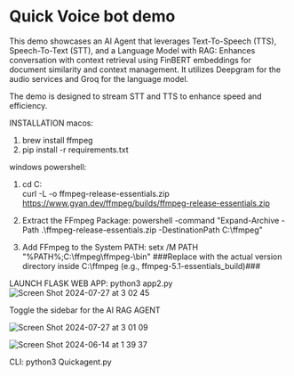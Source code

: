 # Quick Voice bot demo
This demo showcases an AI Agent that leverages Text-To-Speech (TTS), Speech-To-Text (STT), and a Language Model with RAG: Enhances conversation with context retrieval using FinBERT embeddings for document similarity and context management. It utilizes Deepgram for the audio services and Groq for the language model.

The demo is designed to stream STT and TTS to enhance speed and efficiency.

INSTALLATION
macos: 
1. brew install ffmpeg
2. pip install -r requirements.txt 

windows powershell:
1. cd C:\
curl -L -o ffmpeg-release-essentials.zip https://www.gyan.dev/ffmpeg/builds/ffmpeg-release-essentials.zip

2. Extract the FFmpeg Package:
powershell -command "Expand-Archive -Path .\ffmpeg-release-essentials.zip -DestinationPath C:\ffmpeg"

3. Add FFmpeg to the System PATH:
setx /M PATH "%PATH%;C:\ffmpeg\ffmpeg-<version>\bin"
###Replace <version> with the actual version directory inside C:\ffmpeg (e.g., ffmpeg-5.1-essentials_build)###

LAUNCH FLASK WEB APP:
python3 app2.py 
![Screen Shot 2024-07-27 at 3 02 45](https://github.com/user-attachments/assets/d700b7e1-aa6f-4300-b893-4392d7629756)

Toggle the sidebar for the AI RAG AGENT

![Screen Shot 2024-07-27 at 3 01 09](https://github.com/user-attachments/assets/00b6484b-1c87-48ab-a45e-d5a6f26aeaa7)


![Screen Shot 2024-06-14 at 1 39 37](https://github.com/RodneyFinkel/groq_deepgram_agent/assets/111357994/19baa267-1189-4375-a38d-06b4a7a55274)






CLI:
python3 Quickagent.py
